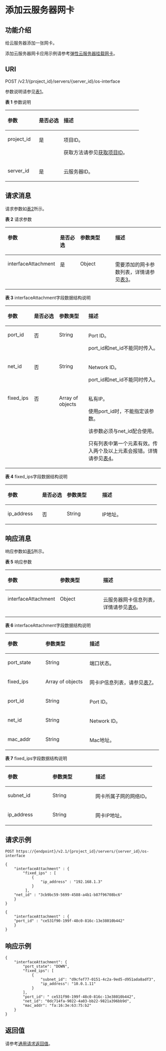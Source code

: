# 添加云服务器网卡<a name="ecs_03_0803"></a>

## 功能介绍<a name="section10723444"></a>

给云服务器添加一张网卡。

添加云服务器网卡应用示例请参考[弹性云服务器挂载网卡](弹性云服务器挂载网卡.md)。

## URI<a name="section29402138"></a>

POST /v2.1/\{project\_id\}/servers/\{server\_id\}/os-interface

参数说明请参见[表1](#table55925239)。

**表 1**  参数说明

<a name="table55925239"></a>
<table><thead align="left"><tr id="row60011419"><th class="cellrowborder" valign="top" width="23.369999999999997%" id="mcps1.2.4.1.1"><p id="p5187119"><a name="p5187119"></a><a name="p5187119"></a>参数</p>
</th>
<th class="cellrowborder" valign="top" width="18.48%" id="mcps1.2.4.1.2"><p id="p17503500"><a name="p17503500"></a><a name="p17503500"></a>是否必选</p>
</th>
<th class="cellrowborder" valign="top" width="58.15%" id="mcps1.2.4.1.3"><p id="p8497414"><a name="p8497414"></a><a name="p8497414"></a>描述</p>
</th>
</tr>
</thead>
<tbody><tr id="row61407752"><td class="cellrowborder" valign="top" width="23.369999999999997%" headers="mcps1.2.4.1.1 "><p id="p7972012"><a name="p7972012"></a><a name="p7972012"></a>project_id</p>
</td>
<td class="cellrowborder" valign="top" width="18.48%" headers="mcps1.2.4.1.2 "><p id="p41753265"><a name="p41753265"></a><a name="p41753265"></a>是</p>
</td>
<td class="cellrowborder" valign="top" width="58.15%" headers="mcps1.2.4.1.3 "><p id="p37593705"><a name="p37593705"></a><a name="p37593705"></a>项目ID。</p>
<p id="p1180512217438"><a name="p1180512217438"></a><a name="p1180512217438"></a>获取方法请参见<a href="获取项目ID.md">获取项目ID</a>。</p>
</td>
</tr>
<tr id="row37815352"><td class="cellrowborder" valign="top" width="23.369999999999997%" headers="mcps1.2.4.1.1 "><p id="p43144677"><a name="p43144677"></a><a name="p43144677"></a>server_id</p>
</td>
<td class="cellrowborder" valign="top" width="18.48%" headers="mcps1.2.4.1.2 "><p id="p5057967"><a name="p5057967"></a><a name="p5057967"></a>是</p>
</td>
<td class="cellrowborder" valign="top" width="58.15%" headers="mcps1.2.4.1.3 "><p id="p7042173"><a name="p7042173"></a><a name="p7042173"></a><span id="text199531039155012"><a name="text199531039155012"></a><a name="text199531039155012"></a>云服务器</span>ID。</p>
</td>
</tr>
</tbody>
</table>

## 请求消息<a name="section63292653"></a>

请求参数如[表2](#table21989419)所示。

**表 2**  请求参数

<a name="table21989419"></a>
<table><thead align="left"><tr id="row20106686"><th class="cellrowborder" valign="top" width="25.192519251925194%" id="mcps1.2.5.1.1"><p id="p18028880"><a name="p18028880"></a><a name="p18028880"></a>参数</p>
</th>
<th class="cellrowborder" valign="top" width="14.471447144714473%" id="mcps1.2.5.1.2"><p id="p51053199"><a name="p51053199"></a><a name="p51053199"></a>是否必选</p>
</th>
<th class="cellrowborder" valign="top" width="24.62246224622462%" id="mcps1.2.5.1.3"><p id="p41668450"><a name="p41668450"></a><a name="p41668450"></a>参数类型</p>
</th>
<th class="cellrowborder" valign="top" width="35.713571357135706%" id="mcps1.2.5.1.4"><p id="p19701298"><a name="p19701298"></a><a name="p19701298"></a>描述</p>
</th>
</tr>
</thead>
<tbody><tr id="row52301286"><td class="cellrowborder" valign="top" width="25.192519251925194%" headers="mcps1.2.5.1.1 "><p id="p8545767"><a name="p8545767"></a><a name="p8545767"></a>interfaceAttachment</p>
</td>
<td class="cellrowborder" valign="top" width="14.471447144714473%" headers="mcps1.2.5.1.2 "><p id="p21118492"><a name="p21118492"></a><a name="p21118492"></a>是</p>
</td>
<td class="cellrowborder" valign="top" width="24.62246224622462%" headers="mcps1.2.5.1.3 "><p id="p32876269"><a name="p32876269"></a><a name="p32876269"></a>Object</p>
</td>
<td class="cellrowborder" valign="top" width="35.713571357135706%" headers="mcps1.2.5.1.4 "><p id="p8936292"><a name="p8936292"></a><a name="p8936292"></a>需要添加的网卡参数列表，详情请参见<a href="#table44975500">表3</a>。</p>
</td>
</tr>
</tbody>
</table>

**表 3**  interfaceAttachment字段数据结构说明

<a name="table44975500"></a>
<table><thead align="left"><tr id="row35373287"><th class="cellrowborder" valign="top" width="16.91830816918308%" id="mcps1.2.5.1.1"><p id="p163671873419"><a name="p163671873419"></a><a name="p163671873419"></a>参数</p>
</th>
<th class="cellrowborder" valign="top" width="16.168383161683835%" id="mcps1.2.5.1.2"><p id="p1136121853418"><a name="p1136121853418"></a><a name="p1136121853418"></a>是否必选</p>
</th>
<th class="cellrowborder" valign="top" width="18.77812218778122%" id="mcps1.2.5.1.3"><p id="p15361118183411"><a name="p15361118183411"></a><a name="p15361118183411"></a>参数类型</p>
</th>
<th class="cellrowborder" valign="top" width="48.135186481351866%" id="mcps1.2.5.1.4"><p id="p183691812344"><a name="p183691812344"></a><a name="p183691812344"></a>描述</p>
</th>
</tr>
</thead>
<tbody><tr id="row19920592"><td class="cellrowborder" valign="top" width="16.91830816918308%" headers="mcps1.2.5.1.1 "><p id="p2955276"><a name="p2955276"></a><a name="p2955276"></a>port_id</p>
</td>
<td class="cellrowborder" valign="top" width="16.168383161683835%" headers="mcps1.2.5.1.2 "><p id="p38050837"><a name="p38050837"></a><a name="p38050837"></a>否</p>
</td>
<td class="cellrowborder" valign="top" width="18.77812218778122%" headers="mcps1.2.5.1.3 "><p id="p23099752"><a name="p23099752"></a><a name="p23099752"></a>String</p>
</td>
<td class="cellrowborder" valign="top" width="48.135186481351866%" headers="mcps1.2.5.1.4 "><p id="p62503562"><a name="p62503562"></a><a name="p62503562"></a>Port ID。</p>
<p id="p1735084713332"><a name="p1735084713332"></a><a name="p1735084713332"></a>port_id和net_id不能同时传入。</p>
</td>
</tr>
<tr id="row65287294"><td class="cellrowborder" valign="top" width="16.91830816918308%" headers="mcps1.2.5.1.1 "><p id="p53779479"><a name="p53779479"></a><a name="p53779479"></a>net_id</p>
</td>
<td class="cellrowborder" valign="top" width="16.168383161683835%" headers="mcps1.2.5.1.2 "><p id="p61170512"><a name="p61170512"></a><a name="p61170512"></a>否</p>
</td>
<td class="cellrowborder" valign="top" width="18.77812218778122%" headers="mcps1.2.5.1.3 "><p id="p33017564"><a name="p33017564"></a><a name="p33017564"></a>String</p>
</td>
<td class="cellrowborder" valign="top" width="48.135186481351866%" headers="mcps1.2.5.1.4 "><p id="p44831437"><a name="p44831437"></a><a name="p44831437"></a>Network ID。</p>
<p id="p19593329161444"><a name="p19593329161444"></a><a name="p19593329161444"></a>port_id和net_id不能同时传入。</p>
</td>
</tr>
<tr id="row6769295"><td class="cellrowborder" valign="top" width="16.91830816918308%" headers="mcps1.2.5.1.1 "><p id="p11442060"><a name="p11442060"></a><a name="p11442060"></a>fixed_ips</p>
</td>
<td class="cellrowborder" valign="top" width="16.168383161683835%" headers="mcps1.2.5.1.2 "><p id="p54391657"><a name="p54391657"></a><a name="p54391657"></a>否</p>
</td>
<td class="cellrowborder" valign="top" width="18.77812218778122%" headers="mcps1.2.5.1.3 "><p id="p57288388"><a name="p57288388"></a><a name="p57288388"></a>Array of objects</p>
</td>
<td class="cellrowborder" valign="top" width="48.135186481351866%" headers="mcps1.2.5.1.4 "><p id="p21521490"><a name="p21521490"></a><a name="p21521490"></a>私有IP。</p>
<p id="p667912716519"><a name="p667912716519"></a><a name="p667912716519"></a>使用port_id时，不能指定该参数。</p>
<p id="p52801617"><a name="p52801617"></a><a name="p52801617"></a>该参数必须与net_id配合使用。</p>
<p id="p6399032017506"><a name="p6399032017506"></a><a name="p6399032017506"></a>只有列表中第一个元素有效。传入两个及以上元素会报错。详情请参见<a href="#table26224215175117">表4</a>。</p>
</td>
</tr>
</tbody>
</table>

**表 4**  fixed\_ips字段数据结构说明

<a name="table26224215175117"></a>
<table><thead align="left"><tr id="row58580904175117"><th class="cellrowborder" valign="top" width="22.717728227177282%" id="mcps1.2.5.1.1"><p id="p141684386346"><a name="p141684386346"></a><a name="p141684386346"></a>参数</p>
</th>
<th class="cellrowborder" valign="top" width="16.2983701629837%" id="mcps1.2.5.1.2"><p id="p19168133812341"><a name="p19168133812341"></a><a name="p19168133812341"></a>是否必选</p>
</th>
<th class="cellrowborder" valign="top" width="23.31766823317668%" id="mcps1.2.5.1.3"><p id="p17168538103412"><a name="p17168538103412"></a><a name="p17168538103412"></a>参数类型</p>
</th>
<th class="cellrowborder" valign="top" width="37.66623337666233%" id="mcps1.2.5.1.4"><p id="p1818353816344"><a name="p1818353816344"></a><a name="p1818353816344"></a>描述</p>
</th>
</tr>
</thead>
<tbody><tr id="row38687294175117"><td class="cellrowborder" valign="top" width="22.717728227177282%" headers="mcps1.2.5.1.1 "><p id="p58156055175144"><a name="p58156055175144"></a><a name="p58156055175144"></a>ip_address</p>
</td>
<td class="cellrowborder" valign="top" width="16.2983701629837%" headers="mcps1.2.5.1.2 "><p id="p1214420331348"><a name="p1214420331348"></a><a name="p1214420331348"></a>否</p>
</td>
<td class="cellrowborder" valign="top" width="23.31766823317668%" headers="mcps1.2.5.1.3 "><p id="p21614964175117"><a name="p21614964175117"></a><a name="p21614964175117"></a>String</p>
</td>
<td class="cellrowborder" valign="top" width="37.66623337666233%" headers="mcps1.2.5.1.4 "><p id="p5981637175117"><a name="p5981637175117"></a><a name="p5981637175117"></a>IP地址。</p>
</td>
</tr>
</tbody>
</table>

## 响应消息<a name="section32762966"></a>

响应参数如[表5](#table60398192112020)所示。

**表 5**  响应参数

<a name="table60398192112020"></a>
<table><thead align="left"><tr id="row40180364112020"><th class="cellrowborder" valign="top" width="30.64%" id="mcps1.2.4.1.1"><p id="p33384038112020"><a name="p33384038112020"></a><a name="p33384038112020"></a>参数</p>
</th>
<th class="cellrowborder" valign="top" width="28.76%" id="mcps1.2.4.1.2"><p id="p19752577112020"><a name="p19752577112020"></a><a name="p19752577112020"></a>参数类型</p>
</th>
<th class="cellrowborder" valign="top" width="40.6%" id="mcps1.2.4.1.3"><p id="p56454917112020"><a name="p56454917112020"></a><a name="p56454917112020"></a>描述</p>
</th>
</tr>
</thead>
<tbody><tr id="row9445528112020"><td class="cellrowborder" valign="top" width="30.64%" headers="mcps1.2.4.1.1 "><p id="p26890341112020"><a name="p26890341112020"></a><a name="p26890341112020"></a>interfaceAttachment</p>
</td>
<td class="cellrowborder" valign="top" width="28.76%" headers="mcps1.2.4.1.2 "><p id="p30634002112020"><a name="p30634002112020"></a><a name="p30634002112020"></a>Object</p>
</td>
<td class="cellrowborder" valign="top" width="40.6%" headers="mcps1.2.4.1.3 "><p id="p52044805112020"><a name="p52044805112020"></a><a name="p52044805112020"></a><span id="text12731154014503"><a name="text12731154014503"></a><a name="text12731154014503"></a>云服务器</span>网卡信息列表，详情请参见<a href="#table49017803">表6</a>。</p>
</td>
</tr>
</tbody>
</table>

**表 6**  interfaceAttachment字段数据结构说明

<a name="table49017803"></a>
<table><thead align="left"><tr id="row45954822"><th class="cellrowborder" valign="top" width="24.562456245624563%" id="mcps1.2.4.1.1"><p id="p1838855864417"><a name="p1838855864417"></a><a name="p1838855864417"></a>参数</p>
</th>
<th class="cellrowborder" valign="top" width="28.69286928692869%" id="mcps1.2.4.1.2"><p id="p7388958164410"><a name="p7388958164410"></a><a name="p7388958164410"></a>参数类型</p>
</th>
<th class="cellrowborder" valign="top" width="46.74467446744674%" id="mcps1.2.4.1.3"><p id="p4404858174411"><a name="p4404858174411"></a><a name="p4404858174411"></a>描述</p>
</th>
</tr>
</thead>
<tbody><tr id="row50443655"><td class="cellrowborder" valign="top" width="24.562456245624563%" headers="mcps1.2.4.1.1 "><p id="p59404221"><a name="p59404221"></a><a name="p59404221"></a>port_state</p>
</td>
<td class="cellrowborder" valign="top" width="28.69286928692869%" headers="mcps1.2.4.1.2 "><p id="p49923923"><a name="p49923923"></a><a name="p49923923"></a>String</p>
</td>
<td class="cellrowborder" valign="top" width="46.74467446744674%" headers="mcps1.2.4.1.3 "><p id="p17305987"><a name="p17305987"></a><a name="p17305987"></a>端口状态。</p>
</td>
</tr>
<tr id="row21536161"><td class="cellrowborder" valign="top" width="24.562456245624563%" headers="mcps1.2.4.1.1 "><p id="p66707469"><a name="p66707469"></a><a name="p66707469"></a>fixed_ips</p>
</td>
<td class="cellrowborder" valign="top" width="28.69286928692869%" headers="mcps1.2.4.1.2 "><p id="p50801977"><a name="p50801977"></a><a name="p50801977"></a>Array of objects</p>
</td>
<td class="cellrowborder" valign="top" width="46.74467446744674%" headers="mcps1.2.4.1.3 "><p id="p57657762"><a name="p57657762"></a><a name="p57657762"></a>网卡IP信息列表，请参见<a href="#table35098076112057">表7</a>。</p>
</td>
</tr>
<tr id="row49157816"><td class="cellrowborder" valign="top" width="24.562456245624563%" headers="mcps1.2.4.1.1 "><p id="p22360170"><a name="p22360170"></a><a name="p22360170"></a>port_id</p>
</td>
<td class="cellrowborder" valign="top" width="28.69286928692869%" headers="mcps1.2.4.1.2 "><p id="p5103804"><a name="p5103804"></a><a name="p5103804"></a>String</p>
</td>
<td class="cellrowborder" valign="top" width="46.74467446744674%" headers="mcps1.2.4.1.3 "><p id="p29686030"><a name="p29686030"></a><a name="p29686030"></a>Port ID。</p>
</td>
</tr>
<tr id="row65847680"><td class="cellrowborder" valign="top" width="24.562456245624563%" headers="mcps1.2.4.1.1 "><p id="p32061857"><a name="p32061857"></a><a name="p32061857"></a>net_id</p>
</td>
<td class="cellrowborder" valign="top" width="28.69286928692869%" headers="mcps1.2.4.1.2 "><p id="p38664423"><a name="p38664423"></a><a name="p38664423"></a>String</p>
</td>
<td class="cellrowborder" valign="top" width="46.74467446744674%" headers="mcps1.2.4.1.3 "><p id="p642126"><a name="p642126"></a><a name="p642126"></a>Network ID。</p>
</td>
</tr>
<tr id="row5779136"><td class="cellrowborder" valign="top" width="24.562456245624563%" headers="mcps1.2.4.1.1 "><p id="p65456887"><a name="p65456887"></a><a name="p65456887"></a>mac_addr</p>
</td>
<td class="cellrowborder" valign="top" width="28.69286928692869%" headers="mcps1.2.4.1.2 "><p id="p33020419"><a name="p33020419"></a><a name="p33020419"></a>String</p>
</td>
<td class="cellrowborder" valign="top" width="46.74467446744674%" headers="mcps1.2.4.1.3 "><p id="p57408296"><a name="p57408296"></a><a name="p57408296"></a>Mac地址。</p>
</td>
</tr>
</tbody>
</table>

**表 7**  fixed\_ips字段数据结构说明

<a name="table35098076112057"></a>
<table><thead align="left"><tr id="row50961341112057"><th class="cellrowborder" valign="top" width="30.516948305169482%" id="mcps1.2.4.1.1"><p id="p1214910115455"><a name="p1214910115455"></a><a name="p1214910115455"></a>参数</p>
</th>
<th class="cellrowborder" valign="top" width="29.1970802919708%" id="mcps1.2.4.1.2"><p id="p214914120458"><a name="p214914120458"></a><a name="p214914120458"></a>参数类型</p>
</th>
<th class="cellrowborder" valign="top" width="40.28597140285971%" id="mcps1.2.4.1.3"><p id="p1514921174516"><a name="p1514921174516"></a><a name="p1514921174516"></a>描述</p>
</th>
</tr>
</thead>
<tbody><tr id="row5951916112057"><td class="cellrowborder" valign="top" width="30.516948305169482%" headers="mcps1.2.4.1.1 "><p id="p12343224112057"><a name="p12343224112057"></a><a name="p12343224112057"></a>subnet_id</p>
</td>
<td class="cellrowborder" valign="top" width="29.1970802919708%" headers="mcps1.2.4.1.2 "><p id="p60277055112057"><a name="p60277055112057"></a><a name="p60277055112057"></a>String</p>
</td>
<td class="cellrowborder" valign="top" width="40.28597140285971%" headers="mcps1.2.4.1.3 "><p id="p52776587112057"><a name="p52776587112057"></a><a name="p52776587112057"></a>网卡所属子网的网络ID。</p>
</td>
</tr>
<tr id="row5227236112057"><td class="cellrowborder" valign="top" width="30.516948305169482%" headers="mcps1.2.4.1.1 "><p id="p20752977112057"><a name="p20752977112057"></a><a name="p20752977112057"></a>ip_address</p>
</td>
<td class="cellrowborder" valign="top" width="29.1970802919708%" headers="mcps1.2.4.1.2 "><p id="p3269595112057"><a name="p3269595112057"></a><a name="p3269595112057"></a>String</p>
</td>
<td class="cellrowborder" valign="top" width="40.28597140285971%" headers="mcps1.2.4.1.3 "><p id="p34724789112057"><a name="p34724789112057"></a><a name="p34724789112057"></a>网卡IP地址。</p>
</td>
</tr>
</tbody>
</table>

## 请求示例<a name="section1478176134514"></a>

```
POST https://{endpoint}/v2.1/{project_id}/servers/{server_id}/os-interface
```

```
{
    "interfaceAttachment" : {
        "fixed_ips" : [ 
            {
                "ip_address" : "192.168.1.3"
            } 
         ],
    "net_id" : "3cb9bc59-5699-4588-a4b1-b87f96708bc6"
    }
}
```

```
{
    "interfaceAttachment" : {
    "port_id" : "ce531f90-199f-48c0-816c-13e38010b442"
    }
}
```

## 响应示例<a name="section247111511352"></a>

```
{
    "interfaceAttachment": {
        "port_state": "DOWN",
        "fixed_ips": [
            {
                "subnet_id": "d9cfef77-0151-4c2a-9ed5-d951ada8adf3",
                "ip_address": "10.0.1.11"
            }
        ],
        "port_id": " ce531f90-199f-48c0-816c-13e38010b442",
        "net_id": "0dc714fa-9022-4a03-bb22-9821a396bb9d",
        "mac_addr": "fa:16:3e:63:75:b2"
    }
}
```

## 返回值<a name="section26431238"></a>

请参考[通用请求返回值](通用请求返回值.md)。

